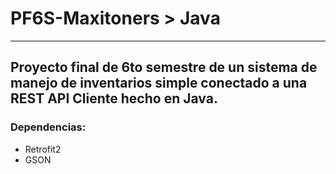 # PF6S-Maxitoners > Java
---
Proyecto final de 6to semestre de un sistema de manejo de inventarios simple conectado a una **REST API** 
Cliente hecho en Java.
---
### Dependencias:
- Retrofit2
- GSON